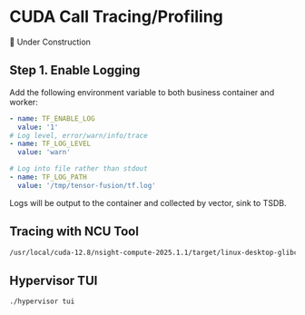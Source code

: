 # CUDA Call Tracing/Profiling
🚧 Under Construction

## Step 1. Enable Logging


Add the following environment variable to both business container and worker:

```yaml
- name: TF_ENABLE_LOG
  value: '1'
# Log level, error/warn/info/trace
- name: TF_LOG_LEVEL
  value: 'warn'

# Log into file rather than stdout
- name: TF_LOG_PATH
  value: '/tmp/tensor-fusion/tf.log'
```

Logs will be output to the container and collected by vector, sink to TSDB.

## Tracing with NCU Tool

```bash
/usr/local/cuda-12.8/nsight-compute-2025.1.1/target/linux-desktop-glibc_2_11_3-x64/ncu --config-file off --export profile-$(date +%Y%m%d-%H%M%S) --call-stack --force-overwrite python3 main.py --batch_size=1 --num_synth_data=10 --num_epochs=2
```

## Hypervisor TUI

```bash
./hypervisor tui
```
